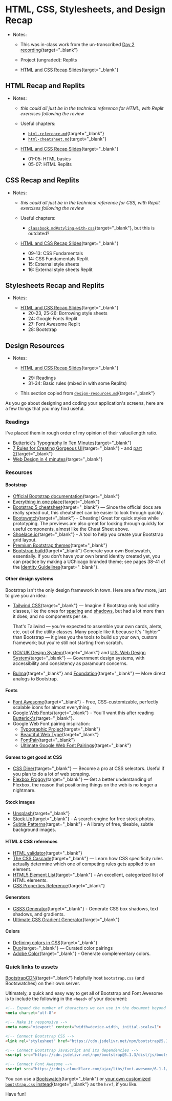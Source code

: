 # HTML, CSS, Stylesheets, and Design Recap 

- Notes:

  - This was in-class work from the un-transcribed [Day 2 recording](https://uchicago.hosted.panopto.com/Panopto/Pages/Viewer.aspx?id=e657b973-16a5-4daf-80fc-aebc013d125a){target="_blank"}

  - Project (ungraded): Replits

  - [HTML and CSS Recap Slides](https://firstdraft.slides.com/raghubetina/html-and-css-recap?token=8gU8ghvw){target="_blank"}

## HTML Recap and Replits

- Notes:

  - *this could all just be in the technical reference for HTML, with Replit exercises following the review*

  - Useful chapters:

    - [`html-reference.md`](https://github.com/firstdraft/appdev-chapters/blob/benp-edits/html-reference.md){target="_blank"}
    - [`html-cheatsheet.md`](https://github.com/firstdraft/appdev-chapters/blob/benp-edits/html-cheatsheet.md){target="_blank"}

  - [HTML and CSS Recap Slides](https://firstdraft.slides.com/raghubetina/html-and-css-recap?token=8gU8ghvw){target="_blank"}
    - 01-05: HTML basics
    - 05-07: HTML Replits

## CSS Recap and Replits

- Notes:

  - *this could all just be in the technical reference for CSS, with Replit exercises following the review*

  - Useful chapters:

    - [`classbook.md#styling-with-css`](https://github.com/firstdraft/appdev-chapters/blob/benp-edits/classbook.md#styling-with-css){target="_blank"}, but this is outdated?

  - [HTML and CSS Recap Slides](https://firstdraft.slides.com/raghubetina/html-and-css-recap?token=8gU8ghvw){target="_blank"}
    - 09-13: CSS Fundamentals
    - 14: CSS Fundamentals Replit
    - 15: External style sheets
    - 16: External style sheets Replit

## Stylesheets Recap and Replits

- Notes: 

  - [HTML and CSS Recap Slides](https://firstdraft.slides.com/raghubetina/html-and-css-recap?token=8gU8ghvw){target="_blank"}
    - 20-23, 25-26: Borrowing style sheets
    - 24: Google Fonts Replit
    - 27: Font Awesome Replit
    - 28: Bootstrap
    

## Design Resources

- Notes:

  - [HTML and CSS Recap Slides](https://firstdraft.slides.com/raghubetina/html-and-css-recap?token=8gU8ghvw){target="_blank"}
    - 29: Readings
    - 31-34: Basic rules (mixed in with some Replits)

  - This section copied from [`design-resources.md`](https://github.com/firstdraft/appdev-chapters/blob/benp-edits/design-resources.md){target="_blank"}

As you go about designing and coding your application's screens, here are a few things that you may find useful.

### Readings

I've placed them in rough order of my opinion of their value/length ratio.

 - [Butterick's Typography In Ten Minutes](http://practicaltypography.com/typography-in-ten-minutes.html){target="_blank"}
 - [7 Rules for Creating Gorgeous UI](https://learnui.design/blog/7-rules-for-creating-gorgeous-ui-part-1.html){target="_blank"} - and [part 2](https://learnui.design/blog/7-rules-for-creating-gorgeous-ui-part-2.html#rule-4-learn-the-methods-of-overlaying-text-on-images){target="_blank"}
 - [Web Design in 4 minutes](http://jgthms.com/web-design-in-4-minutes/){target="_blank"}
 
### Resources

#### Bootstrap

 - [Official Bootstrap documentation](http://getbootstrap.com/components/){target="_blank"}
 - [Everything in one place](https://getbootstrap.com/docs/5.2/examples/cheatsheet/){target="_blank"}
 - [Bootstrap 5 cheatsheet](https://bootstrap-cheatsheet.themeselection.com/){target="_blank"} — Since the official docs are really spread out, this cheatsheet can be easier to look through quickly.
 - [Bootswatch](http://bootswatch.com){target="_blank"} - Cheating! Great for quick styles while prototyping. The previews are also great for looking through quickly for useful components, almost like the Cheat Sheet above.
 - [Shoelace.io](http://shoelace.io){target="_blank"} - A tool to help you create your Bootstrap grid layout.
 - [Premium Bootstrap themes](https://themes.getbootstrap.com/){target="_blank"}
 - [Bootstrap.build](https://bootstrap.build/app){target="_blank"} Generate your own Bootswatch, essentially. If you don't have your own brand identity created yet, you can practice by making a UChicago branded theme; see pages 38-41 of the [Identity Guidelines](https://news.uchicago.edu/sites/default/files/attachments/_uchicago.identity.guidelines.pdf){target="_blank"}.

#### Other design systems

Bootstrap isn't the only design framework in town. Here are a few more, just to give you an idea:

 - [Tailwind CSS](https://tailwindcss.com/components/cards){target="_blank"} — Imagine if Bootstrap only had utility classes, like the ones for [spacing](https://getbootstrap.com/docs/4.4/utilities/spacing/) and [shadows](https://getbootstrap.com/docs/4.4/utilities/shadows/), but had a lot more than it does; and no components per se.

    That's Tailwind — you're expected to assemble your own cards, alerts, etc, out of the utility classes. Many people like it because it's "lighter" than Bootstrap — it gives you the tools to build up your own, custom framework; but you're still not starting from scratch.
 - [GOV.UK Design System](https://design-system.service.gov.uk/){target="_blank"} and [U.S. Web Design System](https://designsystem.digital.gov/){target="_blank"} — Government design systems, with accessibility and consistency as paramount concerns.
 - [Bulma](https://bulma.io/documentation/components/card/){target="_blank"} and [Foundation](https://get.foundation/sites/docs/card.html){target="_blank"} — More direct analogs to Bootstrap.


#### Fonts

 - [Font Awesome](https://fontawesome.com/search?m=free){target="_blank"} - Free, CSS-customizable, perfectly scalable icons for almost everything.
 - [Google Web Fonts](https://www.google.com/fonts){target="_blank"} - You'll want this after reading [Butterick's](http://practicaltypography.com/typography-in-ten-minutes.html){target="_blank"}.
 - Google Web Font pairing inspiration:
    - [Typographic Project](http://femmebot.github.io/google-type/){target="_blank"}
    - [Beautiful Web Type](http://hellohappy.org/beautiful-web-type/?1){target="_blank"} 
    - [FontPair](https://fontpair.co/){target="_blank"}
    - [Ultimate Google Web Font Pairings](https://www.reliablepsd.com/ultimate-google-font-pairings/){target="_blank"}

#### Games to get good at CSS

 - [CSS Diner](https://flukeout.github.io/){target="_blank"} — Become a pro at CSS selectors. Useful if you plan to do a lot of web scraping.
 - [Flexbox Froggy](https://flexboxfroggy.com/){target="_blank"} — Get a better understanding of Flexbox, the reason that positioning things on the web is no longer a nightmare.

#### Stock images

 - [Unsplash](https://unsplash.com/){target="_blank"}
 - [Stock Up](http://www.sitebuilderreport.com/stock-up){target="_blank"} - A search engine for free stock photos.
 - [Subtle Patterns](http://subtlepatterns.com){target="_blank"} - A library of free, tileable, subtle background images.
  
#### HTML & CSS references

 - [HTML validator](https://validator.w3.org/#validate_by_input){target="_blank"}
 - [The CSS Cascade](https://wattenberger.com/blog/css-cascade){target="_blank"} — Learn how CSS specificity rules actually determine which one of competing rules gets applied to an element.
 - [HTML5 Element List](https://developer.mozilla.org/en-US/docs/Web/Guide/HTML/HTML5/HTML5_element_list){target="_blank"} - An excellent, categorized list of HTML elements.
 - [CSS Properties Reference](https://developer.mozilla.org/en-US/docs/Web/CSS/CSS_Properties_Reference){target="_blank"}

#### Generators

 - [CSS3 Generator](http://css3gen.com/box-shadow/){target="_blank"} - Generate CSS box shadows, text shadows, and gradients. 
 - [Ultimate CSS Gradient Generator](https://www.colorzilla.com/gradient-editor/){target="_blank"}

#### Colors

 - [Defining colors in CSS](http://web.simmons.edu/~grovesd/comm244/notes/week3/css-colors){target="_blank"}
 - [Duo](https://duo.alexpate.uk/){target="_blank"} — Curated color pairings
 - [Adobe Color](http://color.adobe.com){target="_blank"} - Generate complementary colors.

### Quick links to assets

[BootstrapCDN](https://www.bootstrapcdn.com/){target="_blank"} helpfully host `bootstrap.css` (and Bootswatches) on their own server.

Ultimately, a quick and easy way to get all of Bootstrap and Font Awesome is to include the following in the `<head>` of your document:

```html
<!-- Expand the number of characters we can use in the document beyond basic ASCII 🎉 -->
<meta charset="utf-8">

<!-- Make it responsive -->
<meta name="viewport" content="width=device-width, initial-scale=1">

<!-- Connect Bootstrap CSS -->
<link rel="stylesheet" href="https://cdn.jsdelivr.net/npm/bootstrap@5.1.3/dist/css/bootstrap.min.css" integrity="sha384-1BmE4kWBq78iYhFldvKuhfTAU6auU8tT94WrHftjDbrCEXSU1oBoqyl2QvZ6jIW3" crossorigin="anonymous">

<!-- Connect Bootstrap JavaScript and its dependencies -->
<script src="https://cdn.jsdelivr.net/npm/bootstrap@5.1.3/dist/js/bootstrap.min.js" integrity="sha384-QJHtvGhmr9XOIpI6YVutG+2QOK9T+ZnN4kzFN1RtK3zEFEIsxhlmWl5/YESvpZ13" crossorigin="anonymous"></script>

<!-- Connect Font Awesome -->
<script src="https://cdnjs.cloudflare.com/ajax/libs/font-awesome/6.1.1/js/all.min.js"></script>
```

You can use a [Bootswatch](http://bootswatch.com){target="_blank"} or [your own customized `bootstrap.css` instead](https://bootstrap.build){target="_blank"} as the `href`, if you like.

Have fun!